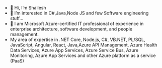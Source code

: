 - 👋 Hi, I’m Shailesh
- 👀 I’m interested in C#,Java,Node JS and few Software engineering stuff...
- 🌱 I am Microsoft Azure-certified IT professional of experience in enterprise architecture, software development, and people management.
- My area of expertise in .NET Core, Node.js, C#, VB.NET, PL/SQL, JavaScript, Angular, React, Java,Azure API Management, Azure Health Data Services, Azure App Services, Azure Service
Bus, Azure Monitoring, Azure App Services and other Azure platform as a service (PaaS)
<!---
shailugit/shailugit is a ✨ special ✨ repository because its `README.md` (this file) appears on your GitHub profile.
You can click the Preview link to take a look at your changes.
--->
